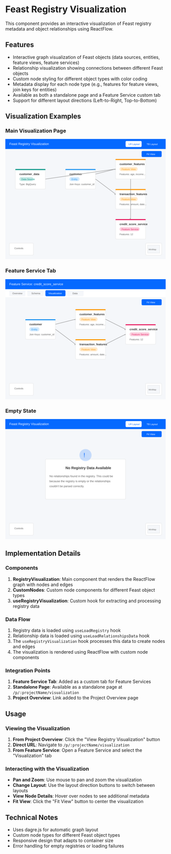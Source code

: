 # Feast Registry Visualization

This component provides an interactive visualization of Feast registry metadata and object relationships using ReactFlow.

## Features

- Interactive graph visualization of Feast objects (data sources, entities, feature views, feature services)
- Relationship visualization showing connections between different Feast objects
- Custom node styling for different object types with color coding
- Metadata display for each node type (e.g., features for feature views, join keys for entities)
- Available as both a standalone page and a Feature Service custom tab
- Support for different layout directions (Left-to-Right, Top-to-Bottom)

## Visualization Examples

### Main Visualization Page
![Main Visualization](./images/main-visualization.svg)

### Feature Service Tab
![Feature Service Tab](./images/feature-service-tab.svg)

### Empty State
![Empty State](./images/empty-state.svg)

## Implementation Details

### Components

1. **RegistryVisualization**: Main component that renders the ReactFlow graph with nodes and edges
2. **CustomNodes**: Custom node components for different Feast object types
3. **useRegistryVisualization**: Custom hook for extracting and processing registry data

### Data Flow

1. Registry data is loaded using `useLoadRegistry` hook
2. Relationship data is loaded using `useLoadRelationshipsData` hook
3. The `useRegistryVisualization` hook processes this data to create nodes and edges
4. The visualization is rendered using ReactFlow with custom node components

### Integration Points

1. **Feature Service Tab**: Added as a custom tab for Feature Services
2. **Standalone Page**: Available as a standalone page at `/p/:projectName/visualization`
3. **Project Overview**: Link added to the Project Overview page

## Usage

### Viewing the Visualization

1. **From Project Overview**: Click the "View Registry Visualization" button
2. **Direct URL**: Navigate to `/p/:projectName/visualization`
3. **From Feature Service**: Open a Feature Service and select the "Visualization" tab

### Interacting with the Visualization

- **Pan and Zoom**: Use mouse to pan and zoom the visualization
- **Change Layout**: Use the layout direction buttons to switch between layouts
- **View Node Details**: Hover over nodes to see additional metadata
- **Fit View**: Click the "Fit View" button to center the visualization

## Technical Notes

- Uses dagre.js for automatic graph layout
- Custom node types for different Feast object types
- Responsive design that adapts to container size
- Error handling for empty registries or loading failures
